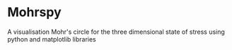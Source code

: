 # Mohrspy
A visualisation Mohr's circle for the three dimensional state of stress using python and matplotlib libraries

